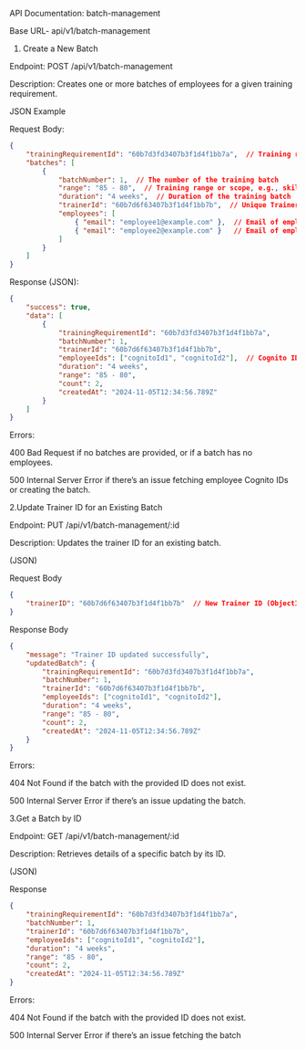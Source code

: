 API Documentation: 
batch-management

Base URL- api/v1/batch-management

1. Create a New Batch

Endpoint: POST /api/v1/batch-management

Description: Creates one or more batches of employees for a given training requirement.

JSON Example

Request Body:

```json
{
    "trainingRequirementId": "60b7d3fd3407b3f1d4f1bb7a",  // Training requirement ID (ObjectId)
    "batches": [
        {
            "batchNumber": 1,  // The number of the training batch
            "range": "85 - 80",  // Training range or scope, e.g., skill level or score range
            "duration": "4 weeks",  // Duration of the training batch
            "trainerId": "60b7d6f63407b3f1d4f1bb7b",  // Unique Trainer ID (ObjectId)
            "employees": [
                { "email": "employee1@example.com" },  // Email of employee 1
                { "email": "employee2@example.com" }   // Email of employee 2
            ]
        }
    ]
}
```
Response (JSON):
```json
{
    "success": true,
    "data": [
        {
            "trainingRequirementId": "60b7d3fd3407b3f1d4f1bb7a",
            "batchNumber": 1,
            "trainerId": "60b7d6f63407b3f1d4f1bb7b",
            "employeeIds": ["cognitoId1", "cognitoId2"],  // Cognito IDs of the employees
            "duration": "4 weeks",
            "range": "85 - 80",
            "count": 2,
            "createdAt": "2024-11-05T12:34:56.789Z"
        }
    ]
}
```
Errors:

400 Bad Request if no batches are provided, or if a batch has no employees.

500 Internal Server Error if there’s an issue fetching employee Cognito IDs or creating the batch.


2.Update Trainer ID for an Existing Batch

Endpoint: PUT /api/v1/batch-management/:id

Description: Updates the trainer ID for an existing batch.

(JSON)

Request Body 
```json
{
    "trainerID": "60b7d6f63407b3f1d4f1bb7b"  // New Trainer ID (ObjectId)
}
```
Response Body
```json
{
    "message": "Trainer ID updated successfully",
    "updatedBatch": {
        "trainingRequirementId": "60b7d3fd3407b3f1d4f1bb7a",
        "batchNumber": 1,
        "trainerId": "60b7d6f63407b3f1d4f1bb7b",
        "employeeIds": ["cognitoId1", "cognitoId2"],
        "duration": "4 weeks",
        "range": "85 - 80",
        "count": 2,
        "createdAt": "2024-11-05T12:34:56.789Z"
    }
}
```
Errors:

404 Not Found if the batch with the provided ID does not exist.

500 Internal Server Error if there’s an issue updating the batch.

3.Get a Batch by ID

Endpoint: GET /api/v1/batch-management/:id

Description: Retrieves details of a specific batch by its ID.

(JSON)

Response
```json
{
    "trainingRequirementId": "60b7d3fd3407b3f1d4f1bb7a",
    "batchNumber": 1,
    "trainerId": "60b7d6f63407b3f1d4f1bb7b",
    "employeeIds": ["cognitoId1", "cognitoId2"],
    "duration": "4 weeks",
    "range": "85 - 80",
    "count": 2,
    "createdAt": "2024-11-05T12:34:56.789Z"
}
```
Errors:

404 Not Found if the batch with the provided ID does not exist.

500 Internal Server Error if there’s an issue fetching the batch